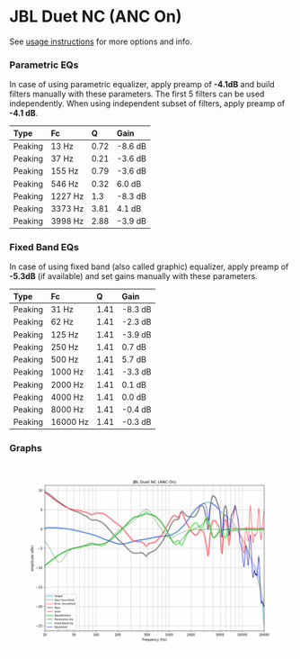 # JBL Duet NC (ANC On)
See [usage instructions](https://github.com/jaakkopasanen/AutoEq#usage) for more options and info.

### Parametric EQs
In case of using parametric equalizer, apply preamp of **-4.1dB** and build filters manually
with these parameters. The first 5 filters can be used independently.
When using independent subset of filters, apply preamp of **-4.1 dB**.

| Type    | Fc      |    Q | Gain    |
|:--------|:--------|:-----|:--------|
| Peaking | 13 Hz   | 0.72 | -8.6 dB |
| Peaking | 37 Hz   | 0.21 | -3.6 dB |
| Peaking | 155 Hz  | 0.79 | -3.6 dB |
| Peaking | 546 Hz  | 0.32 | 6.0 dB  |
| Peaking | 1227 Hz | 1.3  | -8.3 dB |
| Peaking | 3373 Hz | 3.81 | 4.1 dB  |
| Peaking | 3998 Hz | 2.88 | -3.9 dB |

### Fixed Band EQs
In case of using fixed band (also called graphic) equalizer, apply preamp of **-5.3dB**
(if available) and set gains manually with these parameters.

| Type    | Fc       |    Q | Gain    |
|:--------|:---------|:-----|:--------|
| Peaking | 31 Hz    | 1.41 | -8.3 dB |
| Peaking | 62 Hz    | 1.41 | -2.3 dB |
| Peaking | 125 Hz   | 1.41 | -3.9 dB |
| Peaking | 250 Hz   | 1.41 | 0.7 dB  |
| Peaking | 500 Hz   | 1.41 | 5.7 dB  |
| Peaking | 1000 Hz  | 1.41 | -3.3 dB |
| Peaking | 2000 Hz  | 1.41 | 0.1 dB  |
| Peaking | 4000 Hz  | 1.41 | 0.0 dB  |
| Peaking | 8000 Hz  | 1.41 | -0.4 dB |
| Peaking | 16000 Hz | 1.41 | -0.3 dB |

### Graphs
![](./JBL%20Duet%20NC%20(ANC%20On).png)